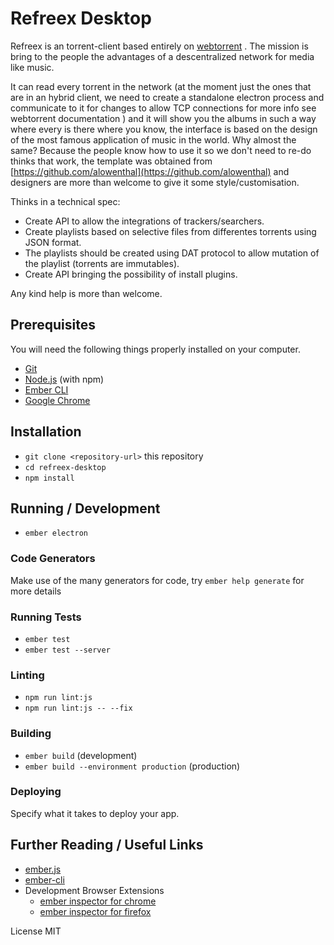 # Refreex Desktop

Refreex is an torrent-client based entirely on [webtorrent](http://webtorrent.io/) .
The mission is bring to the people the advantages of a descentralized network for media like music.

It can read every torrent in the network (at the moment just the ones that are in an hybrid client, we need to create a standalone electron process and communicate to it for changes to allow TCP connections for more info see webtorrent documentation ) and it will show you the albums in such a way where every is there where you know, the interface is based on the design of the most famous application of music in the world. Why almost the same? Because the people know how to use it so we don't need to re-do thinks that work, the template was obtained from [https://github.com/alowenthal](https://github.com/alowenthal) and designers are more than welcome to give it some style/customisation.

Thinks in a technical spec:

  * Create API to allow the integrations of trackers/searchers.
  * Create playlists based on selective files from differentes torrents using JSON format.
  * The playlists should be created using DAT protocol to allow mutation of the playlist (torrents are immutables).
  * Create API bringing the possibility of install plugins.

  
Any kind help is more than welcome.

## Prerequisites

You will need the following things properly installed on your computer.

* [Git](https://git-scm.com/)
* [Node.js](https://nodejs.org/) (with npm)
* [Ember CLI](https://ember-cli.com/)
* [Google Chrome](https://google.com/chrome/)

## Installation

* `git clone <repository-url>` this repository
* `cd refreex-desktop`
* `npm install`

## Running / Development

* `ember electron`

### Code Generators

Make use of the many generators for code, try `ember help generate` for more details

### Running Tests

* `ember test`
* `ember test --server`

### Linting

* `npm run lint:js`
* `npm run lint:js -- --fix`

### Building

* `ember build` (development)
* `ember build --environment production` (production)

### Deploying

Specify what it takes to deploy your app.

## Further Reading / Useful Links

* [ember.js](https://emberjs.com/)
* [ember-cli](https://ember-cli.com/)
* Development Browser Extensions
  * [ember inspector for chrome](https://chrome.google.com/webstore/detail/ember-inspector/bmdblncegkenkacieihfhpjfppoconhi)
  * [ember inspector for firefox](https://addons.mozilla.org/en-US/firefox/addon/ember-inspector/)
  
License MIT
